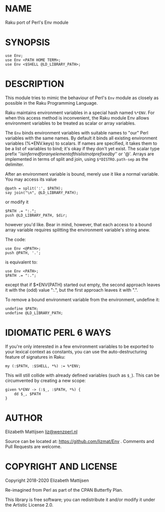 NAME
====

Raku port of Perl's Env module

SYNOPSIS
========

    use Env;
    use Env <PATH HOME TERM>;
    use Env <$SHELL @LD_LIBRARY_PATH>;

DESCRIPTION
===========

This module tries to mimic the behaviour of Perl's `Env` module as closely as possible in the Raku Programming Language.

Raku maintains environment variables in a special hash named `%*ENV`. For when this access method is inconvenient, the Raku module Env allows environment variables to be treated as scalar or array variables.

The `Env` binds environment variables with suitable names to "our" Perl variables with the same names. By default it binds all existing environment variables (%*ENV.keys) to scalars. If names are specified, it takes them to be a list of variables to bind; it's okay if they don't yet exist. The scalar type prefix '$' is inferred for any element of this list not prefixed by '$' or '@'. Arrays are implemented in terms of split and join, using `$*DISTRO.path-sep` as the delimiter.

After an environment variable is bound, merely use it like a normal variable. You may access its value

    @path = split(':', $PATH);
    say join("\n", @LD_LIBRARY_PATH);

or modify it

    $PATH .= ":.";
    push @LD_LIBRARY_PATH, $dir;

however you'd like. Bear in mind, however, that each access to a bound array variable requires splitting the environment variable's string anew.

The code:

    use Env <@PATH>;
    push @PATH, '.';

is equivalent to:

    use Env <PATH>;
    $PATH .= ":.";

except that if $*ENV{PATH} started out empty, the second approach leaves it with the (odd) value ":.", but the first approach leaves it with ".".

To remove a bound environment variable from the environment, undefine it:

    undefine $PATH;
    undefine @LD_LIBRARY_PATH;

IDIOMATIC PERL 6 WAYS
=====================

If you're only interested in a few environment variables to be exported to your lexical context as constants, you can use the auto-destructuring feature of signatures in Raku:

    my (:$PATH, :$SHELL, *%) := %*ENV;

This will still collide with already defined variables (such as `$_`). This can be circumvented by creating a new scope:

    given %*ENV -> (:$_, :$PATH, *%) {
        dd $_, $PATH
    }

AUTHOR
======

Elizabeth Mattijsen <liz@wenzperl.nl>

Source can be located at: https://github.com/lizmat/Env . Comments and Pull Requests are welcome.

COPYRIGHT AND LICENSE
=====================

Copyright 2018-2020 Elizabeth Mattijsen

Re-imagined from Perl as part of the CPAN Butterfly Plan.

This library is free software; you can redistribute it and/or modify it under the Artistic License 2.0.

